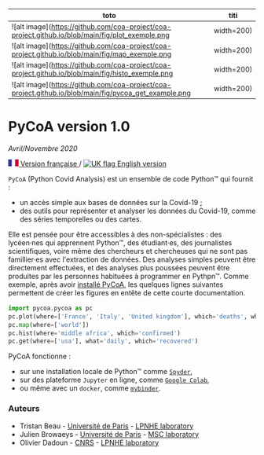<!-- [Pycoa Logo](fig/pycoa_logo.png) -->
|toto|titi|
| ------------- | ------------- |
|![alt image](https://github.com/coa-project/coa-project.github.io/blob/main/fig/plot_exemple.png|width=200)
|![alt image](https://github.com/coa-project/coa-project.github.io/blob/main/fig/map_exemple.png|width=200)|
|![alt image](https://github.com/coa-project/coa-project.github.io/blob/main/fig/histo_exemple.png|width=200)
|![alt image](https://github.com/coa-project/coa-project.github.io/blob/main/fig/pycoa_get_example.png|width=200)|
# PyCoA version 1.0

_Avril/Novembre 2020_

[<img src="https://github.com/coa-project/coa-project.github.io/blob/main/fig/FR.png" height="14px" alt="FR flag"> Version française ](https://github.com/coa-project/pycoa/blob/main/README_FR.md) /
[<img src="https://github.com/tjbtjbtjb/pycoa/blob/main/docs/fig/UK.png" height="14px" alt="UK flag"> English  version ](https://github.com/coa-project/pycoa/blob/main/README.md)


`PyCoA` (Python Covid Analysis) est un ensemble de code Python™ qui fournit :
- un accès simple aux bases de données sur la Covid-19 ;
- des outils pour représenter et analyser les données du Covid-19, comme des séries temporelles ou des cartes.

Elle est pensée pour être accessibles à des non-spécialistes : des lycéen·nes qui apprennent Python™, des étudiant·es, des journalistes scientifiques, voire même des chercheurs et chercheuses qui ne sont pas famillier·es avec l'extraction de données. Des analyses simples peuvent être directement effectuées, et des analyses plus poussées peuvent être produites par les personnes habituées à programmer en Pythpn™. Comme exemple, après avoir [installé PyCoA](https://github.com/tjbtjbtjb/pycoa/wiki/Install), les quelques lignes suivantes permettent de créer les figures en entête de cette courte documentation.

```python
import pycoa.pycoa as pc
pc.plot(where=['France', 'Italy', 'United kingdom'], which='deaths', what='cumul')
pc.map(where=['world'])
pc.hist(where='middle africa', which='confirmed')
pc.get(where=['usa'], what='daily', which='recovered')
```

PyCoA fonctionne :
- sur une installation locale de Python™ comme [`Spyder`](https://www.spyder-ide.org/),
- sur des plateforme `Jupyter` en ligne, comme [`Google Colab`](https://colab.research.google.com/),
- ou même avec un `docker`, comme [`mybinder`](https://mybinder.org/).


### Auteurs

* Tristan Beau - [Université de Paris](http://u-paris.fr) - [LPNHE laboratory](http://lpnhe.in2p3.fr/)
* Julien Browaeys - [Université de Paris](http://u-paris.fr) - [MSC laboratory](http://www.msc.univ-paris-diderot.fr/)
* Olivier Dadoun - [CNRS](http://cnrs.fr) - [LPNHE laboratory](http://lpnhe.in2p3.fr/)

